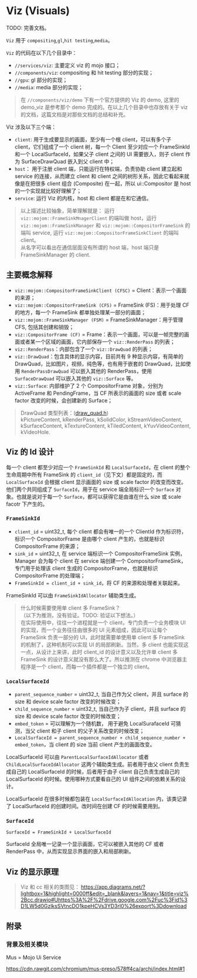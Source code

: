 # Viz (Visuals)

TODO: 完善文档。

`Viz` 用于 `compositing`,`gl`,`hit testing`,`media`。

`Viz` 的代码在以下几个目录中：

- `//services/viz`: 主要定义 viz 的 mojo 接口；
- `//components/viz`: compositing 和 hit testing 部分的实现；
- `//gpu`: gl 部分的实现；
- `//media`: media 部分的实现；

> 在 `//components/viz/demo` 下有一个官方提供的 Viz 的 demo, 这里的 demo_viz 是参考那个 demo 完成的。在以上几个目录中也存放有关于 viz 的文档，这篇文档是对那些文档的总结和补充。

Viz 涉及以下三个端：

- `client`: 用于生成要显示的画面，至少有一个根 client，可以有多个子 client，它们组成了一个 client 树，每一个 Client 至少对应一个 FrameSinkId 和一个 LocalSurfaceId，如果父子 client 之间的 UI 需要嵌入，则子 client 作为 SurfaceDrawQuad 嵌入到父 client 中；
- `host`： 用于注册 client 端，只能运行在特权端，负责协助 client 建立起和 service 的连接，从而建立 client 和 client 之间的树形关系，因此它看起来就像是在把很多 client 组合 (Composite) 在一起，所以 ui::Compositor 是 host 的一个实现就比较好理解了；
- `service`: 运行 Viz 的内核，host 和 client 都是在和它通信。

> 以上描述比较抽象，简单理解就是： 运行 `viz::mojom::FrameSinkMnagerClient` 的端叫做 host，运行 `viz::mojom::FrameSinkManager` 和 `viz::mojom::CompositorFrameSink` 的端叫 service, 运行 `viz::mojom::CompositorFrameSinkClient` 的端叫 client。  
> 从名字可以看出在通信层面没有所谓的 host 端，host 端只是 FrameSinkManager 的 client.

## 主要概念解释

- `viz::mojom::CompositorFrameSinkClient (CFSC)` = Client：表示一个画面的来源；
- `viz::mojom::CompositorFrameSink (CFS)` = FrameSink (FS)：用于处理 CF 的地方，每一个 FrameSink 都单独处理某一部分的画面；
- `viz::mojom::FrameSinkManager (FSM)` = FrameSinkManager：用于管理 CFS, 包括其创建和销毁；
- `viz::CompositorFrame (CF)` = Frame：表示一个画面，可以是一帧完整的画面或者某一个区域的画面，它内部保存一个 `viz::RenderPass` 的列表；
- `viz::RenderPass`：内部包含了一个 `viz::DrawQuad` 的列表；
- `viz::DrawQuad`：包含具体的显示内容，目前共有 9 种显示内容，有简单的 DrawQuad，比如图片，视频，纯色等，也有用于嵌套的 DrawQuad，比如使用 `RenderPassDrawQuad` 可以嵌入其他的 RenderPass，使用 `SurfaceDrawQuad` 可以嵌入其他的 `viz::Surface` 等。
- `viz::Surface`: 内部维护了 2 个 CompositorFrame 对象，分别为 ActiveFrame 和 PendingFrame，当 CF 所表示的画面的 size 或者 scale factor 改变的时候，会创建新的 Surface；

> DrawQuad 类型列表：([draw_quad.h](https://source.chromium.org/chromium/chromium/src/+/master:components/viz/common/quads/draw_quad.h))  
    kPictureContent,
    kRenderPass,
    kSolidColor,
    kStreamVideoContent,
    kSurfaceContent,
    kTextureContent,
    kTiledContent,
    kYuvVideoContent,
    kVideoHole.

## Viz 的 Id 设计

每一个 client 都至少对应一个 `FrameSinkId` 和 `LocalSurfaceId`，在 client 的整个生命周期中所有 FrameSink 的 `client_id`（见下文）都是固定的，而 `LocalSurfaceId` 会根据 client 显示画面的 size 或 scale factor 的改变而改变。他们两个共同组成了 `SurfaceId`，用于在 service 端全局标识一个 `Surface` 对象。也就是说对于每一个 `Surface`，都可以获得它是由谁在什么 size 或 scale facotr 下产生的。

### `FrameSinkId`

- `client_id` = uint32_t, 每个 client 都会有唯一的一个 ClientId 作为标识符，标识一个 CompositorFrame 是由哪个 client 产生的，也就是标识 CompositorFrame 的来源；
- `sink_id` = uint32_t, 在 service 端标识一个 CompositorFrameSink 实例，Manager 会为每个 client 在 service 端创建一个 CompositorFrameSink，专门用于处理该 client 生成的 CompositorFrame，也就是标识 CompositorFrame 的处理端；
- `FrameSinkId = client_id + sink_id`，将 CF 的来源和处理者关联起来。

FrameSinkId 可以由 `FrameSinkIdAllocator` 辅助类生成。

> 什么时候需要使用单 client 多 FrameSink？  
（以下为推测，没有验证。TODO: 验证以下想法。）  
在实际使用中，往往一个进程就是一个 client，专门负责一个业务模块 UI 的实现，而一个业务往往由很多的 UI 元素组成，因此可以让每个 FrameSink 负责一部分的 UI，此时就需要单使用单 client 多 FrameSink 的机制了，这种机制可以实现 UI 的局部刷新。当然，多 client 也能实现这一点，从设计上来讲，此时 client_id 的设计意义以及允许单 client 多 FrameSink 的设计意义就没有那么大了。所以推测在 chrome 中浏览器主程序是一个 client，而每一个插件都是一个独立的 client。

### `LocalSurfaceId`

- `parent_sequence_number` = uint32_t, 当自己作为父 client，并且 surface 的 size 和 device scale factor 改变的时候改变；
- `child_sequence_number` = uint32_t, 当自己作为子 client，并且 surface 的 size 和 device scale factor 改变的时候改变；
- `embed_token` = 可以理解为一个随机数， 用于避免 LocalSurafaceId 可猜测，当父 client 和子 client 的父子关系改变的时候改变；
- `LocalSurfaceId = parent_sequence_number + child_sequence_number + embed_token`，当 client 的 size 当前 client 产生的画面改变。

LocalSurfaceId 可以由 `ParentLocalSurfaceIdAllocator` 或者 `ChildLocalSurfaceIdAllocator` 这两个辅助类生成。前者用于由父 client 负责生成自己的 LocalSurfaceId 的时候，后者用于由子 client 自己负责生成自己的 LocalSurfaceId 的时候。使用哪种方式要看自己的 UI 组件之间的依赖关系的设计。

LocalSurfaceId 在很多时候都包装在 `LocalSurfaceIdAllocation` 内，该类记录了 LocalSurfaceId 的创建时间。改时间在创建 CF 的时候需要用到。

### `SurfaceId`

`SurfaceId = FrameSinkId + LocalSurfaceId`

SurfaceId 全局唯一记录一个显示画面，它可以被嵌入其他的 CF 或者 RenderPass 中，从而实现显示界面的嵌入和局部刷新。

## Viz 的显示原理

> Viz 和 cc 相关的类图见： <https://app.diagrams.net/?lightbox=1&highlight=0000ff&edit=_blank&layers=1&nav=1&title=viz%2Bcc.drawio#Uhttps%3A%2F%2Fdrive.google.com%2Fuc%3Fid%3D1LW5d0GzlksSVtncDO1kpeHCVs3YD3rl0%26export%3Ddownload>

## 附录

### 背景及相关模块

Mus = Mojo Ui Service

<https://cdn.rawgit.com/chromium/mus-preso/578ff4ca/archi/index.html#1>
